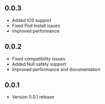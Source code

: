 ## 0.0.3

* Added IOS support
* Fixed Pod Install issues
* Improved performance

## 0.0.2

* Fixed compatibility issues
* Added Null safety support
* Improved performance and documentation

## 0.0.1

* Version 0.0.1 release
